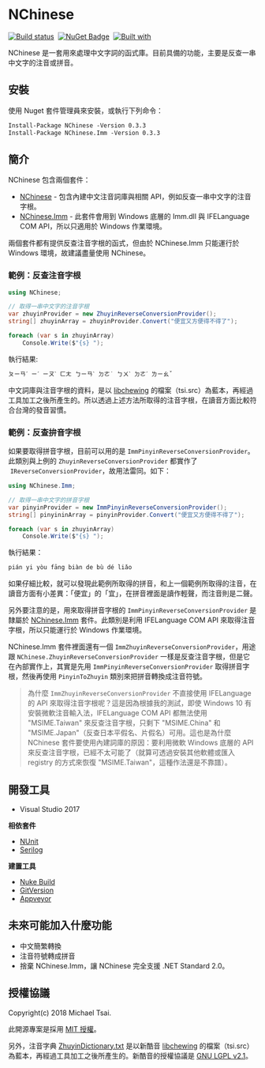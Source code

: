# NChinese

[![Build status](https://ci.appveyor.com/api/projects/status/mtuddcaa62v7kmta/branch/master?svg=true)](https://ci.appveyor.com/project/huanlin/nchinese/branch/master)  [![NuGet Badge](https://buildstats.info/nuget/nchinese)](https://www.nuget.org/packages/NChinese/)   [![Built with](https://img.shields.io/badge/built%20with-nuke--build-blue.svg)](https://nuke.build/)

NChinese 是一套用來處理中文字詞的函式庫。目前具備的功能，主要是反查一串中文字的注音或拼音。

## 安裝

使用 Nuget 套件管理員來安裝，或執行下列命令：

```txt
Install-Package NChinese -Version 0.3.3
Install-Package NChinese.Imm -Version 0.3.3
```

## 簡介

NChinese 包含兩個套件：

* [NChinese](https://www.nuget.org/packages/NChinese/) - 包含內建中文注音詞庫與相關 API，例如反查一串中文字的注音字根。
* [NChinese.Imm](https://www.nuget.org/packages/NChinese.Imm/) - 此套件會用到 Windows 底層的 Imm.dll 與 IFELanguage COM API，所以只適用於 Windows 作業環境。

兩個套件都有提供反查注音字根的函式，但由於 NChinese.Imm 只能運行於 Windows 環境，故建議盡量使用 NChinese。

### 範例：反查注音字根

```cs
using NChinese;

// 取得一串中文字的注音字根
var zhuyinProvider = new ZhuyinReverseConversionProvider();
string[] zhuyinArray = zhuyinProvider.Convert("便宜又方便得不得了");

foreach (var s in zhuyinArray)
    Console.Write($"{s} ");  
```

執行結果:

```txt
ㄆㄧㄢˊ ㄧˊ ㄧㄡˋ ㄈㄤ ㄅㄧㄢˋ ㄉㄜ˙ ㄅㄨˋ ㄉㄜˊ ㄌㄧㄠˇ
```

中文詞庫與注音字根的資料，是以 [libchewing](https://github.com/chewing/libchewing) 的檔案（tsi.src）為藍本，再經過工具加工之後所產生的。所以透過上述方法所取得的注音字根，在讀音方面比較符合台灣的發音習慣。

### 範例：反查拚音字根

如果要取得拼音字根，目前可以用的是 `ImmPinyinReverseConversionProvider`。此類別與上例的 `ZhuyinReverseConversionProvider` 都實作了  `IReverseConversionProvider`，故用法雷同。如下：

```cs
using NChinese.Imm;

// 取得一串中文字的拼音字根
var pinyinProvider = new ImmPinyinReverseConversionProvider();
string[] pinyininArray = pinyinProvider.Convert("便宜又方便得不得了");

foreach (var s in zhuyinArray)
    Console.Write($"{s} "); 
```

執行結果：

```txt
pián yi yòu fāng biàn de bù dé liǎo 
```

如果仔細比較，就可以發現此範例所取得的拼音，和上一個範例所取得的注音，在讀音方面有小差異：「便宜」的「宜」，在拼音裡面是讀作輕聲，而注音則是二聲。

另外要注意的是，用來取得拼音字根的 `ImmPinyinReverseConversionProvider` 是隸屬於 [NChinese.Imm](https://www.nuget.org/packages/NChinese.Imm/) 套件。此類別是利用 IFELanguage COM API 來取得注音字根，所以只能運行於 Windows 作業環境。

NChinese.Imm 套件裡面還有一個 `ImmZhuyinReverseConversionProvider`，用途跟 `NChinese.ZhuyinReverseConversionProvider` 一樣是反查注音字根，但是它在內部實作上，其實是先用 `ImmPinyinReverseConversionProvider` 取得拼音字根，然後再使用 `PinyinToZhuyin` 類別來把拼音轉換成注音符號。

> 為什麼 `ImmZhuyinReverseConversionProvider` 不直接使用 IFELanguage 的 API 來取得注音字根呢？這是因為根據我的測試，即使 Windows 10 有安裝微軟注音輸入法，IFELanguage COM API 都無法使用 "MSIME.Taiwan" 來反查注音字根，只剩下 "MSIME.China" 和 "MSIME.Japan"（反查日本平假名、片假名）可用。這也是為什麼 NChinese 套件要使用內建詞庫的原因：要利用微軟 Windows 底層的 API 來反查注音字根，已經不太可能了（就算可透過安裝其他軟體或匯入 registry 的方式來恢復 "MSIME.Taiwan"，這種作法還是不靠譜）。

## 開發工具

 * Visual Studio 2017

**相依套件**

 * [NUnit](http://nunit.org/) 
 * [Serilog](https://serilog.net/)

**建置工具**
 
 * [Nuke Build](https://nuke.build/)
 * [GitVersion](https://github.com/GitTools/GitVersion)
 * [Appveyor](https://www.appveyor.com/) 

## 未來可能加入什麼功能

* 中文簡繁轉換
* 注音符號轉成拼音
* 捨棄 NChinese.Imm，讓 NChinese 完全支援 .NET Standard 2.0。

## 授權協議

Copyright(c) 2018 Michael Tsai.

此開源專案是採用 [MIT 授權](https://github.com/huanlin/nchinese/blob/master/LICENSE)。

另外，注音字典 [ZhuyinDictionary.txt](https://github.com/huanlin/nchinese/blob/master/src/NChinese/Phonetic/ZhuyinDictionary.txt) 是以新酷音 [libchewing](https://github.com/chewing/libchewing) 的檔案（tsi.src）為藍本，再經過工具加工之後所產生的。新酷音的授權協議是 [GNU LGPL v2.1](https://github.com/chewing/libchewing/blob/master/COPYING)。

